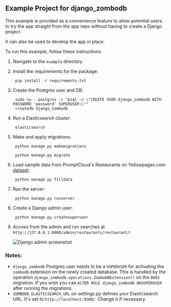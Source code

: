 ## Example Project for django_zombodb

This example is provided as a convenience feature to allow potential users to try the app straight from the app repo without having to create a Django project.

It can also be used to develop the app in place.

To run this example, follow these instructions:

1. Navigate to the `example` directory
2. Install the requirements for the package:
        
        pip install -r requirements.txt

3. Create the Postgres user and DB:

        sudo su - postgres -c "psql -c \"CREATE USER django_zombodb WITH PASSWORD 'password' SUPERUSER;\""
        createdb django_zombodb

4. Run a Elasticsearch cluster:

        elasticsearch
        
5. Make and apply migrations:

        python manage.py makemigrations
        
        python manage.py migrate

6. Load sample data from PromptCloud's Restaurants on Yellowpages.com [dataset](https://www.kaggle.com/PromptCloudHQ/restaurants-on-yellowpagescom):

        python manage.py filldata
        
7. Run the server:

        python manage.py runserver

8. Create a Django admin user:

        python manage.py createsuperuser

9. Access from the admin and run searches at `http://127.0.0.1:8000/admin/restaurants/restaurant/`:

    ![Django admin screenshot](https://user-images.githubusercontent.com/397989/52665839-63ea4300-2eeb-11e9-9039-7d05bff0ac3a.png)


### Notes:
- `django_zombodb` Postgres user needs to be a `SUPERUSER` for activating the `zombodb` extension on the newly created database. This is handled by the operation `django_zombodb.operations.ZomboDBExtension()` on the `0002` migration. If you wish you can `ALTER ROLE django_zombodb NOSUPERUSER` after running the migrations.
- `ZOMBODB_ELASTICSEARCH_URL` on settings.py defines your Elasticsearch URL. It's set to `http://localhost:9200/`. Change it if necessary.
